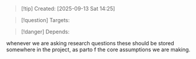 
>[!tip] Created: [2025-09-13 Sat 14:25]

>[!question] Targets: 

>[!danger] Depends: 

whenever we are asking research questions these should be stored somewhere in the project, as parto f the core assumptions we are making.